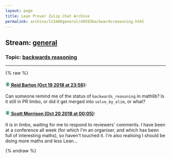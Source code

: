 ```yaml
---
layout: page
title: Lean Prover Zulip Chat Archive 
permalink: archive/113488general/49593backwardsreasoning.html
---
```


## Stream: [general](index.html)
### Topic: [backwards reasoning](49593backwardsreasoning.html)

---


{% raw %}
#### [![Click to go to Zulip](../../assets/img/zulip2.png) Reid Barton (Oct 19 2018 at 23:56)](https://leanprover.zulipchat.com/#narrow/stream/113488-general/topic/backwards%20reasoning/near/136141676):
Can someone remind me of the status of `backwards_reasoning` in mathlib? Is it still in PR limbo, or did it get merged into `solve_by_elim`, or what?

#### [![Click to go to Zulip](../../assets/img/zulip2.png) Scott Morrison (Oct 20 2018 at 00:05)](https://leanprover.zulipchat.com/#narrow/stream/113488-general/topic/backwards%20reasoning/near/136142118):
It is in limbo, waiting for me to respond to reviewers' comments. I have been at a conference all week (for which I'm an organiser, and which has been full of interesting maths), so haven't touched it. I'm also realising I should be doing more maths and less Lean...


{% endraw %}
